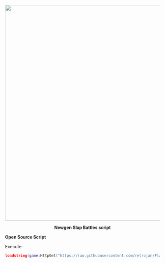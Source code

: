 <div align="center">
  
  <img src="https://github.com/user-attachments/assets/ad76d52a-440a-48a6-8236-b419ad88ea80" width="700">
  
  <p>
    <strong>Newgen Slap Battles script</strong>
  </p>
</div>

 <strong>Open Source Script</strong>

Execute:
```lua
loadstring(game:HttpGet("https://raw.githubusercontent.com/retrojan/FlameUINT/main/main.lua", true))()
```
